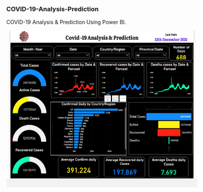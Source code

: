 ### COVID-19-Analysis-Prediction ###
COVID-19 Analysis &amp; Prediction Using Power BI.

![COVID-19 Analysis & Prediction Summery Visualization Using PowerBI](https://github.com/rutujabhakt/COVID-19-Analysis-Prediction-/blob/main/covid-19.png)
